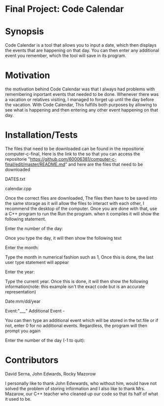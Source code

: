 # Final Project: Code Calendar





# Synopsis
Code Calendar is a tool that allows you to input a date, which then displays the events that are happening on that day. You can then enter any additional event you remember, which the tool will save in its program.


 





# Motivation
the motivation behind Code Calendar was that I always had problems with remembering inportant events that needed to be done. Whenever there was a vacation or relatives visiting, I managed to forget up until the day before the vacation. With Code Calendar, This fulfills both purposes by allowing to see what is happening and then entering any other event happening on that day.


# Installation/Tests
The files that need to be downloaded can be found in the repositorie computer-c-final, Here is the link to the so that you can access the repositorie "https://github.com/60006381/computer-c-final/edit/master/README.md" and here are the files that need to be downloaded
 
DATES.txt

calendar.cpp

Once the correct files are downloaded, The files then have to be saved into the same storage as it will allow the files to interact with each other, I recommend the desktop of the computer. Once you are done with that, use a C++ program to run the  Run the program. when it compiles it will show the following statement.

Enter the number of the day: 

Once you type the day, it will then show the following text

Enter the month: 

Type the month in numerical fashion such as 1, Once this is done, the last user type statement will appear

Enter the year:

Type the current year. Once this is done, it will then show the following information(note: this example isn't the exact code but is an accurate representation)

Date:mm/dd/year

Event:"___"
Additional Event - 

You can then type an additional event which will be stored in the txt.file or if not, enter 0 for no additional events. Regardless, the program will then prompt you again

Enter the number of the day (-1 to quit):

# Contributors
David Serna, John Edwards, Rocky Mazorow

I personally like to thank John Edwwards, who without him, would have not solved the problem of storing information and I also like to thank Mrs. Mazarow, our C++ teacher who cleaned up our code so that its half of what it used to be.
